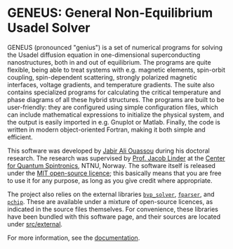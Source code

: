 # GENEUS: General Non-Equilibrium Usadel Solver

GENEUS (pronounced "genius") is a set of numerical programs for solving the Usadel diffusion equation in one-dimensional superconducting nanostructures, both in and out of equilibrium.
The programs are quite flexible, being able to treat systems with e.g. magnetic elements, spin-orbit coupling, spin-dependent scattering, strongly polarized magnetic interfaces, voltage gradients, and temperature gradients.
The suite also contains specialized programs for calculating the critical temperature and phase diagrams of all these hybrid structures.
The programs are built to be user-friendly: they are configured using simple configuration files, which can include mathematical expressions to initialize the physical system, and the output is easily imported in e.g. Gnuplot or Matlab.
Finally, the code is written in modern object-oriented Fortran, making it both simple and efficient.

This software was developed by [Jabir Ali Ouassou](https://github.com/jabirali) during his doctoral research.
The research was supervised by [Prof. Jacob Linder](https://folk.ntnu.no/jacobrun/) at the [Center for Quantum Spintronics](https://www.ntnu.edu/quspin), NTNU, Norway.
The software itself is released under the [MIT open-source licence](https://github.com/jabirali/GENEUS/blob/master/LICENSE.md);
this basically means that you are free to use it for any purpose, as long as you give credit where appropriate.

The project also relies on the external libraries [`bvp_solver`](http://cs.stmarys.ca/~muir/BVP_SOLVER_Webpage.shtml), [`fparser`](http://fparser.sourceforge.net/), and [`pchip`](https://people.sc.fsu.edu/~jburkardt/f_src/pchip/pchip.html).
These are available under a mixture of open-source licences, as indicated in the source files themselves.
For convenience, these libraries have been bundled with this software page, and their sources are located under [src/external](https://github.com/jabirali/GENEUS/tree/master/src/external).

For more information, see the 
[documentation](https://jabirali.github.io/GENEUS/html/page/index.html).
